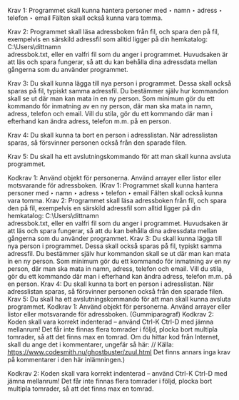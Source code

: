 Krav 1: Programmet skall kunna hantera personer med
‣ namn
‣ adress
‣ telefon
‣ email
Fälten skall också kunna vara tomma.

Krav 2: Programmet skall läsa adressboken från fil, och spara den på fil, exempelvis en
särskild adressfil som alltid ligger på din hemkatalog: C:\Users\dittnamn\
adressbok.txt, eller en valfri fil som du anger i programmet. Huvudsaken är att läs
och spara fungerar, så att du kan behålla dina adressdata mellan gångerna som du
använder programmet.

Krav 3: Du skall kunna lägga till nya person i programmet. Dessa skall också sparas på fil,
typiskt samma adressfil. Du bestämmer själv hur kommandon skall se ut där man kan
mata in en ny person. Som minimum gör du ett kommando för inmatning av en ny
person, där man ska mata in namn, adress, telefon och email. Vill du stila, gör du ett
kommando där man i efterhand kan ändra adress, telefon m.m. på en person.

Krav 4: Du skall kunna ta bort en person i adresslistan. När adresslistan sparas, så försvinner
personen också från den sparade filen.

Krav 5: Du skall ha ett avslutningskommando för att man skall kunna avsluta programmet.

Kodkrav 1: Använd objekt för personerna. Använd arrayer eller listor eller motsvarande för
adressboken. (Krav 1: Programmet skall kunna hantera personer med
‣ namn
‣ adress
‣ telefon
‣ email
Fälten skall också kunna vara tomma.
Krav 2: Programmet skall läsa adressboken från fil, och spara den på fil, exempelvis en
särskild adressfil som alltid ligger på din hemkatalog: C:\Users\dittnamn\
adressbok.txt, eller en valfri fil som du anger i programmet. Huvudsaken är att läs
och spara fungerar, så att du kan behålla dina adressdata mellan gångerna som du
använder programmet.
Krav 3: Du skall kunna lägga till nya person i programmet. Dessa skall också sparas på fil,
typiskt samma adressfil. Du bestämmer själv hur kommandon skall se ut där man kan
mata in en ny person. Som minimum gör du ett kommando för inmatning av en ny
person, där man ska mata in namn, adress, telefon och email. Vill du stila, gör du ett
kommando där man i efterhand kan ändra adress, telefon m.m. på en person.
Krav 4: Du skall kunna ta bort en person i adresslistan. När adresslistan sparas, så försvinner
personen också från den sparade filen.
Krav 5: Du skall ha ett avslutningskommando för att man skall kunna avsluta programmet.
Kodkrav 1: Använd objekt för personerna. Använd arrayer eller listor eller motsvarande för
adressboken. (Gummiparagraf)
Kodkrav 2: Koden skall vara korrekt indenterad – använd Ctrl-K Ctrl-D med jämna mellanrum!
Det får inte finnas flera tomrader i följd, plocka bort multipla tomrader, så att det
finns max en tomrad. Om du hittar kod från Internet, skall du ange det i kommentarer,
ungefär så här:
 // Källa: https://www.codesmith.nu/ghostbuster/zuul.html
Det finns annars inga krav på kommentarer i den här inlämningen.)

Kodkrav 2: Koden skall vara korrekt indenterad – använd Ctrl-K Ctrl-D med jämna mellanrum!
Det får inte finnas flera tomrader i följd, plocka bort multipla tomrader, så att det
finns max en tomrad.
